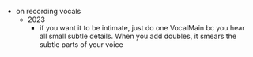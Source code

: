   * on recording vocals
    * 2023
      * if you want it to be intimate, just do one VocalMain bc you hear all small subtle details. When you add doubles, it smears the subtle parts of your voice